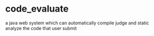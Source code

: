 # code_evaluate
a java web system which can automatically compile judge and static analyze the code that user submit
